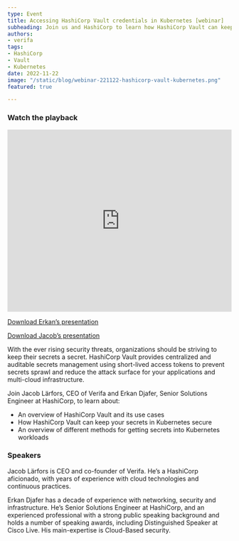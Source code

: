 ```yaml
---
type: Event
title: Accessing HashiCorp Vault credentials in Kubernetes [webinar]
subheading: Join us and HashiCorp to learn how HashiCorp Vault can keep your secrets in Kubernetes secure.
authors:
- verifa
tags:
- HashiCorp
- Vault
- Kubernetes
date: 2022-11-22
image: "/static/blog/webinar-221122-hashicorp-vault-kubernetes.png"
featured: true

---
```


### Watch the playback

<iframe width="100%" height="410" src="https://www.youtube.com/embed/BnnClLoihSM" title="YouTube video player" frameborder="0" allow="accelerometer; autoplay; clipboard-write; encrypted-media; gyroscope; picture-in-picture" allowfullscreen></iframe>

[Download Erkan’s presentation](https://drive.google.com/file/d/1j9z2xiKtNKvr3KVDooY2U5iDe6Kz8mnw/view?usp=share_link)

[Download Jacob’s presentation](https://drive.google.com/file/d/1PuNf0UInrwK0JJ3a5xhim4nS3TaO4JHk/view?usp=share_link)

With the ever rising security threats, organizations should be striving to keep their secrets a secret. HashiCorp Vault provides centralized and auditable secrets management using short-lived access tokens to prevent secrets sprawl and reduce the attack surface for your applications and multi-cloud infrastructure.

Join Jacob Lärfors, CEO of Verifa and Erkan Djafer, Senior Solutions Engineer at HashiCorp, to learn about:

- An overview of HashiCorp Vault and its use cases
- How HashiCorp Vault can keep your secrets in Kubernetes secure
- An overview of different methods for getting secrets into Kubernetes workloads

### Speakers

Jacob Lärfors is CEO and co-founder of Verifa. He’s a HashiCorp aficionado, with years of experience with cloud technologies and continuous practices.

Erkan Djafer has a decade of experience with networking, security and infrastructure. He’s Senior Solutions Engineer at HashiCorp, and an experienced professional with a strong public speaking background and holds a number of speaking awards, including Distinguished Speaker at Cisco Live. His main-expertise is Cloud-Based security.
